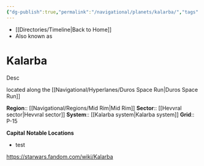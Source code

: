 ```yaml
---
{"dg-publish":true,"permalink":"/navigational/planets/kalarba/","tags":["map","midrim","planet","duros","retraining","unfinished"],"noteIcon":"saber1"}
---
```


- [[Directories/Timeline\|Back to Home]]
- Also known as 
# Kalarba
Desc

located along the [[Navigational/Hyperlanes/Duros Space Run\|Duros Space Run]]

**Region**::  [[Navigational/Regions/Mid Rim\|Mid Rim]]
**Sector**::  [[Hevvral sector\|Hevvral sector]]
**System**::  [[Kalarba system\|Kalarba system]]
**Grid**::  P-15

**Capital**
**Notable Locations**
- test

https://starwars.fandom.com/wiki/Kalarba
